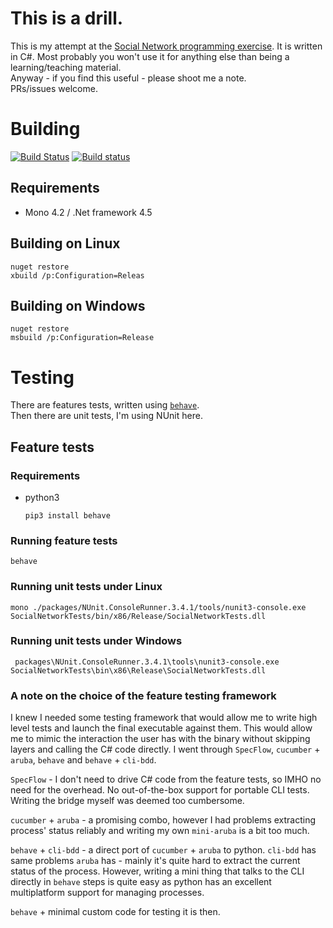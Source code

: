 # This is a drill.
This is my attempt at the [Social Network programming exercise](EXERCISE.md). It is written in C#.
Most probably you won't use it for anything else than being a learning/teaching material.  
Anyway - if you find this useful - please shoot me a note.  
PRs/issues welcome.

# Building

[![Build Status](https://travis-ci.org/cyplo/social_network.svg?branch=master)](https://travis-ci.org/cyplo/social_network)
[![Build status](https://ci.appveyor.com/api/projects/status/s73wngt2k6bcf58v/branch/master?svg=true)](https://ci.appveyor.com/project/cyplo/social-network/branch/master)


## Requirements

* Mono 4.2 / .Net framework 4.5

## Building on Linux

    nuget restore
    xbuild /p:Configuration=Releas

## Building on Windows

    nuget restore
    msbuild /p:Configuration=Release

# Testing

There are features tests, written using [`behave`](http://pythonhosted.org/behave/).  
Then there are unit tests, I'm using NUnit here.

## Feature tests

### Requirements
* python3

    `pip3 install behave`

### Running feature tests

    behave

### Running unit tests under Linux

    mono ./packages/NUnit.ConsoleRunner.3.4.1/tools/nunit3-console.exe SocialNetworkTests/bin/x86/Release/SocialNetworkTests.dll

### Running unit tests under Windows

     packages\NUnit.ConsoleRunner.3.4.1\tools\nunit3-console.exe SocialNetworkTests\bin\x86\Release\SocialNetworkTests.dll

### A note on the choice of the feature testing framework
I knew I needed some testing framework that would allow me to write high level tests and launch the final executable against them. This would allow me to mimic the interaction the user has with the binary without skipping layers and calling the C# code directly.
I went through `SpecFlow`, `cucumber` + `aruba`, `behave` and `behave` + `cli-bdd`.  

`SpecFlow` - I don't need to drive C# code from the feature tests, so IMHO no need for the overhead. No out-of-the-box support for portable CLI tests. Writing the bridge myself was deemed too cumbersome.
  
`cucumber` + `aruba` - a promising combo, however I had problems extracting process' status reliably and writing my own `mini-aruba` is a bit too much.  

`behave` + `cli-bdd` - a direct port of `cucumber` + `aruba` to python. `cli-bdd` has same problems `aruba` has - mainly it's quite hard to extract the current status of the process. However, writing a mini thing that talks to the CLI directly in `behave` steps is quite easy as python has an excellent multiplatform support for managing processes.   

`behave` + minimal custom code for testing it is then.
